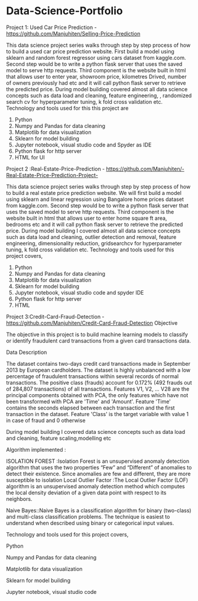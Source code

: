 # Data-Science-Portfolio

Project 1: Used Car Price Prediction -  https://github.com/Manjuhiten/Selling-Price-Prediction
 
This data science project series walks through step by step process of how to build a used car price prediction website. First build a model using sklearn and random forest regressor using cars dataset from kaggle.com. Second step would be to write a python flask server that uses the saved model to serve http requests. Third component is the website built in html that allows user to enter year, showroom price, kilometres Drived, number of owners previously had etc and it will call python flask server to retrieve the predicted price. During model building covered almost all data science concepts such as data load and cleaning, feature engineering, , randomized search cv for hyperparameter tuning, k fold cross validation etc. Technology and tools used for this  this project are
1.	Python
2.	Numpy and Pandas for data cleaning
3.	Matplotlib for data visualization
4.	Sklearn for model building
5.	Jupyter notebook, visual studio code and Spyder as IDE
6.	Python flask for http server
7.	HTML for UI



Project 2 :Real-Estate-Price-Prediction - https://github.com/Manjuhiten/-Real-Estate-Price-Prediction-Project-

This data science project series walks through step by step process of how to build a real estate price prediction website. We will first build a model using sklearn and linear regression using Bangalore home prices dataset from kaggle.com. Second step would be to write a python flask server that uses the saved model to serve http requests. Third component is the website built in html  that allows user to enter home square ft area, bedrooms etc and it will call python flask server to retrieve the predicted price. During model building I covered almost all data science concepts such as data load and cleaning, outlier detection and removal, feature engineering, dimensionality reduction, gridsearchcv for hyperparameter tuning, k fold cross validation etc. Technology and tools used for this project covers,
1.	Python
2.	Numpy and Pandas for data cleaning
3.	Matplotlib for data visualization
4.	Sklearn for model building
5.	Jupyter notebook, visual studio code and spyder IDE
6.	Python flask for http server
7.	HTML


Project 3:Credit-Card-Fraud-Detection - https://github.com/Manjuhiten/Credit-Card-Fraud-Detection
Objective

The objective in this project is to build machine learning models to classify or identify fraudulent card transactions from a given card transactions data.

Data Description

The dataset contains two-days credit card transactions made in September 2013 by European cardholders. The dataset is highly unbalanced with a low percentage of fraudulent transactions within several records of normal transactions. The positive class (frauds) account for 0.172% (492 frauds out of 284,807 transactions) of all transactions. Features V1, V2, ... V28 are the principal components obtained with PCA, the only features which have not been transformed with PCA are 'Time' and 'Amount'. Feature 'Time' contains the seconds elapsed between each transaction and the first transaction in the dataset. Feature 'Class' is the target variable with value 1 in case of fraud and 0 otherwise

During model building I covered data science concepts such as data load and cleaning, feature scaling,modelling etc

Algorithm implemented :

ISOLATION FOREST :Isolation Forest is an unsupervised anomaly detection algorithm that uses the two properties “Few” and “Different” of anomalies to detect their existence. Since anomalies are few and different, they are more susceptible to isolation Local Outlier Factor :The Local Outlier Factor (LOF) algorithm is an unsupervised anomaly detection method which computes the local density deviation of a given data point with respect to its neighbors.

Naive Bayes::Naive Bayes is a classification algorithm for binary (two-class) and multi-class classification problems. The technique is easiest to understand when described using binary or categorical input values.

Technology and tools used for this project covers,

Python

Numpy and Pandas for data cleaning

Matplotlib for data visualization

Sklearn for model building

Jupyter notebook, visual studio code
